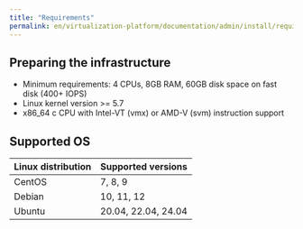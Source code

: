 ```yaml
---
title: "Requirements"
permalink: en/virtualization-platform/documentation/admin/install/requirements.html
---
```


## Preparing the infrastructure

- Minimum requirements: 4 CPUs, 8GB RAM, 60GB disk space on fast disk (400+ IOPS)
- Linux kernel version >= 5.7
- x86_64 c CPU with Intel-VT (vmx) or AMD-V (svm) instruction support

## Supported OS

| Linux distribution          | Supported versions              |
| --------------------------- | ------------------------------- |
| CentOS                      | 7, 8, 9                         |
| Debian                      | 10, 11, 12                      |
| Ubuntu                      | 20.04, 22.04, 24.04      |
